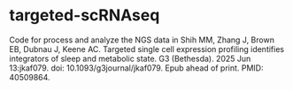 # targeted-scRNAseq
Code for process and analyze the NGS data in 
Shih MM, Zhang J, Brown EB, Dubnau J, Keene AC. Targeted single cell expression profiling identifies integrators of sleep and metabolic state. G3 (Bethesda). 2025 Jun 13:jkaf079. doi: 10.1093/g3journal/jkaf079. Epub ahead of print. PMID: 40509864.
